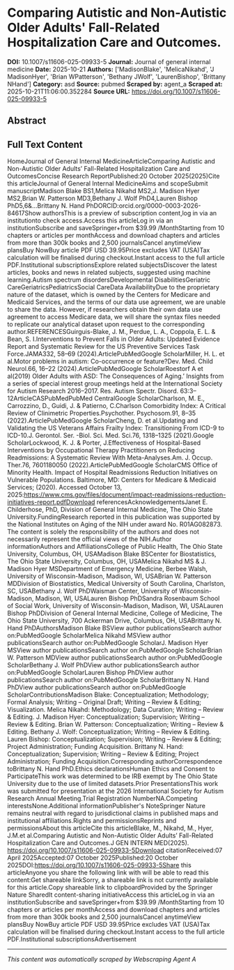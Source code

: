 # Comparing Autistic and Non-Autistic Older Adults' Fall-Related Hospitalization Care and Outcomes.

**DOI:** 10.1007/s11606-025-09933-5
**Journal:** Journal of general internal medicine
**Date:** 2025-10-21
**Authors:** ['MadisonBlake', 'MelicaNikahd', 'J MadisonHyer', 'Brian WPatterson', 'Bethany JWolf', 'LaurenBishop', 'Brittany NHand']
**Category:** asd
**Source:** pubmed
**Scraped by:** agent_a
**Scraped at:** 2025-10-21T11:06:00.352284
**Source URL:** https://doi.org/10.1007/s11606-025-09933-5

## Abstract



## Full Text Content

HomeJournal of General Internal MedicineArticleComparing Autistic and Non-Autistic Older Adults’ Fall-Related Hospitalization Care and OutcomesConcise Research ReportPublished:20 October 2025(2025)Cite this articleJournal of General Internal MedicineAims and scopeSubmit manuscriptMadison Blake BS1,Melica Nikahd MS2,J. Madison Hyer MS2,Brian W. Patterson MD3,Bethany J. Wolf PhD4,Lauren Bishop PhD5,6&…Brittany N. Hand PhDORCID:orcid.org/0000-0003-2026-84617Show authorsThis is a preview of subscription content,log in via an institutionto check access.Access this articleLog in via an institutionSubscribe and saveSpringer+from $39.99 /MonthStarting from 10 chapters or articles per monthAccess and download chapters and articles from more than 300k books and 2,500 journalsCancel anytimeView plansBuy NowBuy article PDF USD 39.95Price excludes VAT (USA)Tax calculation will be finalised during checkout.Instant access to the full article PDF.Institutional subscriptionsExplore related subjectsDiscover the latest articles, books and news in related subjects, suggested using machine learning.Autism spectrum disordersDevelopmental DisabilitiesGeriatric CareGeriatricsPediatricsSocial CareData AvailabilityDue to the proprietary nature of the dataset, which is owned by the Centers for Medicare and Medicaid Services, and the terms of our data use agreement, we are unable to share the data. However, if researchers obtain their own data use agreement to access Medicare data, we will share the syntax files needed to replicate our analytical dataset upon request to the corresponding author.REFERENCESGuirguis-Blake, J. M., Perdue, L. A., Coppola, E. L. & Bean, S. I.Interventions to Prevent Falls in Older Adults: Updated Evidence Report and Systematic Review for the US Preventive Services Task Force.JAMA332, 58–69 (2024).ArticlePubMedGoogle ScholarMiller, H. L. et al.Motor problems in autism: Co-occurrence or feature?Dev. Med. Child Neurol.66, 16–22 (2024).ArticlePubMedGoogle ScholarRoestorf A et al(2019) Older Adults with ASD: The Consequences of Aging.’ Insights from a series of special interest group meetings held at the International Society for Autism Research 2016–2017. Res. Autism Spectr. Disord. 63:3–12ArticleCASPubMedPubMed CentralGoogle ScholarCharlson, M. E., Carrozzino, D., Guidi, J. & Patierno, C.Charlson Comorbidity Index: A Critical Review of Clinimetric Properties.Psychother. Psychosom.91, 8–35 (2022).ArticlePubMedGoogle ScholarCheng, D. et al.Updating and Validating the US Veterans Affairs Frailty Index: Transitioning From ICD-9 to ICD-10.J. Gerontol. Ser. -Biol. Sci. Med. Sci.76, 1318–1325 (2021).Google ScholarLockwood, K. J. & Porter, J.Effectiveness of Hospital-Based Interventions by Occupational Therapy Practitioners on Reducing Readmissions: A Systematic Review With Meta-Analyses.Am. J. Occup. Ther.76, 7601180050 (2022).ArticlePubMedGoogle ScholarCMS Office of Minority Health. Impact of Hospital Readmissions Reduction Initiatives on Vulnerable Populations. Baltimore, MD: Centers for Medicare & Medicaid Services; (2020). Accessed October 13, 2025:https://www.cms.gov/files/document/impact-readmissions-reduction-initiatives-report.pdfDownload referencesAcknowledgementsJanet E. Childerhose, PhD, Division of General Internal Medicine, The Ohio State University.FundingResearch reported in this publication was supported by the National Institutes on Aging of the NIH under award No. R01AG082873. The content is solely the responsibility of the authors and does not necessarily represent the official views of the NIH.Author informationAuthors and AffiliationsCollege of Public Health, The Ohio State University, Columbus, OH, USAMadison Blake BSCenter for Biostatistics, The Ohio State University, Columbus, OH, USAMelica Nikahd MS & J. Madison Hyer MSDepartment of Emergency Medicine, Berbee Walsh, University of Wisconsin-Madison, Madison, WI, USABrian W. Patterson MDDivision of Biostatistics, Medical University of South Carolina, Charlston, SC, USABethany J. Wolf PhDWaisman Center, University of Wisconsin-Madison, Madison, WI, USALauren Bishop PhDSandra Rosenbaum School of Social Work, University of Wisconsin-Madison, Madison, WI, USALauren Bishop PhDDivision of General Internal Medicine, College of Medicine, The Ohio State University, 700 Ackerman Drive, Columbus, OH, USABrittany N. Hand PhDAuthorsMadison Blake BSView author publicationsSearch author on:PubMedGoogle ScholarMelica Nikahd MSView author publicationsSearch author on:PubMedGoogle ScholarJ. Madison Hyer MSView author publicationsSearch author on:PubMedGoogle ScholarBrian W. Patterson MDView author publicationsSearch author on:PubMedGoogle ScholarBethany J. Wolf PhDView author publicationsSearch author on:PubMedGoogle ScholarLauren Bishop PhDView author publicationsSearch author on:PubMedGoogle ScholarBrittany N. Hand PhDView author publicationsSearch author on:PubMedGoogle ScholarContributionsMadison Blake: Conceptualization; Methodology; Formal Analysis; Writing – Original Draft; Writing – Review & Editing; Visualization. Melica Nikahd: Methodology; Data Curation; Writing – Review & Editing. J. Madison Hyer: Conceptualization; Supervision; Writing – Review & Editing. Brian W. Patterson: Conceptualization; Writing – Review & Editing. Bethany J. Wolf: Conceptualization; Writing – Review & Editing. Lauren Bishop: Conceptualization; Supervision; Writing – Review & Editing; Project Administration; Funding Acquisition. Brittany N. Hand: Conceptualization; Supervision; Writing – Review & Editing; Project Administration; Funding Acquisition.Corresponding authorCorrespondence toBrittany N. Hand PhD.Ethics declarationsHuman Ethics and Consent to ParticipateThis work was determined to be IRB exempt by The Ohio State University due to the use of limited datasets.Prior PresentationsThis work was submitted for presentation at the 2026 International Society for Autism Research Annual Meeting.Trial Registration NumberNA.Competing interestsNone.Additional informationPublisher's NoteSpringer Nature remains neutral with regard to jurisdictional claims in published maps and institutional affiliations.Rights and permissionsReprints and permissionsAbout this articleCite this articleBlake, M., Nikahd, M., Hyer, J.M.et al.Comparing Autistic and Non-Autistic Older Adults’ Fall-Related Hospitalization Care and Outcomes.J GEN INTERN MED(2025). https://doi.org/10.1007/s11606-025-09933-5Download citationReceived:07 April 2025Accepted:07 October 2025Published:20 October 2025DOI:https://doi.org/10.1007/s11606-025-09933-5Share this articleAnyone you share the following link with will be able to read this content:Get shareable linkSorry, a shareable link is not currently available for this article.Copy shareable link to clipboardProvided by the Springer Nature SharedIt content-sharing initiativeAccess this articleLog in via an institutionSubscribe and saveSpringer+from $39.99 /MonthStarting from 10 chapters or articles per monthAccess and download chapters and articles from more than 300k books and 2,500 journalsCancel anytimeView plansBuy NowBuy article PDF USD 39.95Price excludes VAT (USA)Tax calculation will be finalised during checkout.Instant access to the full article PDF.Institutional subscriptionsAdvertisement

---
*This content was automatically scraped by Webscraping Agent A*
